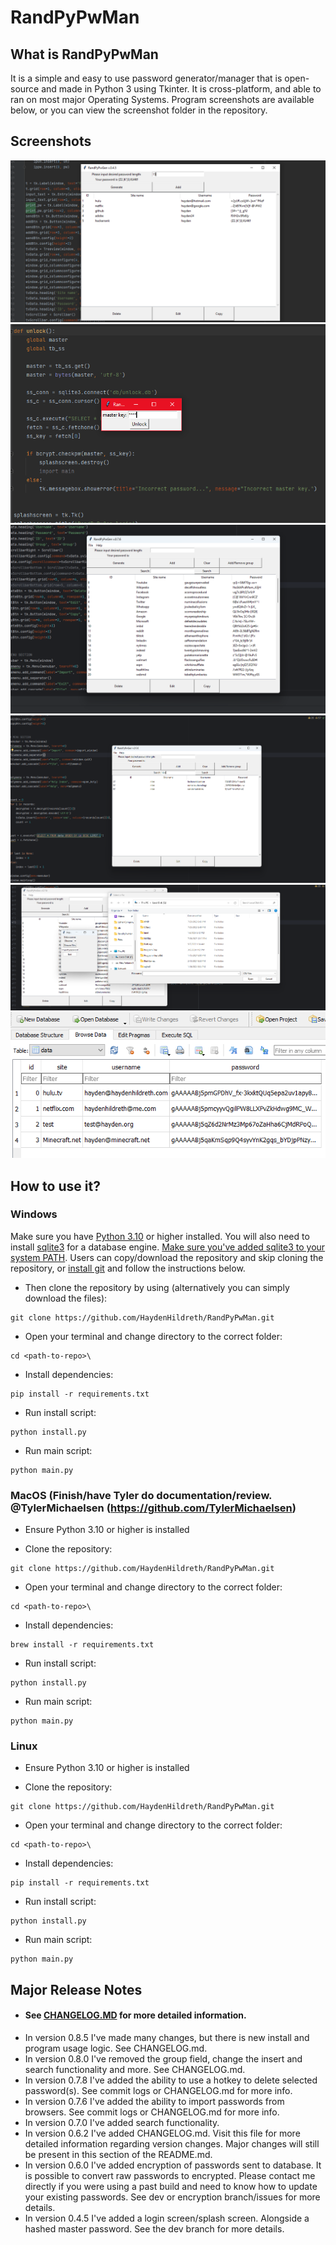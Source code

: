 # RandPyPwMan

## What is RandPyPwMan
It is a simple and easy to use password generator/manager that is open-source and made in Python 3 using Tkinter. It is cross-platform, and able to ran on most major Operating Systems. Program screenshots are available below, or you can view the screenshot folder in the repository.

## Screenshots
![Screenshot](https://github.com/HaydenHildreth/RandPyPwMan/blob/main/screenshots/screenshot.png)
![Screenshot](https://github.com/HaydenHildreth/RandPyPwMan/blob/main/screenshots/pwman1.PNG)
![Screenshot](https://github.com/HaydenHildreth/RandPyPwMan/blob/main/screenshots/pwman2.png)
![Screenshot](https://github.com/HaydenHildreth/RandPyPwMan/blob/main/screenshots/pwman4.png)
![Screenshot](https://github.com/HaydenHildreth/RandPyPwMan/blob/main/screenshots/pwman5.png)
![Screenshot](https://github.com/HaydenHildreth/RandPyPwMan/blob/main/screenshots/pwman3.PNG)

## How to use it?
### Windows
Make sure you have [Python 3.10](https://www.python.org/downloads/) or higher installed. You will also need to install [sqlite3](https://www.sqlite.org/download.html) for a database engine. [Make sure you've added sqlite3 to your system PATH](https://dev.to/dendihandian/installing-sqlite3-in-windows-44eb). Users can copy/download the repository and skip cloning the repository, or [install git](https://git-scm.com/download/win) and follow the instructions below.

* Then clone the repository by using (alternatively you can simply download the files):
```
git clone https://github.com/HaydenHildreth/RandPyPwMan.git
```

* Open your terminal and change directory to the correct folder:
```
cd <path-to-repo>\
```

* Install dependencies:
```
pip install -r requirements.txt
```

* Run install script:
```
python install.py
```

* Run main script:
```
python main.py
```

### MacOS (Finish/have Tyler do documentation/review. @TylerMichaelsen (https://github.com/TylerMichaelsen)
* Ensure Python 3.10 or higher is installed

* Clone the repository:
```
git clone https://github.com/HaydenHildreth/RandPyPwMan.git
```

* Open your terminal and change directory to the correct folder:
```
cd <path-to-repo>\
```

* Install dependencies:
```
brew install -r requirements.txt
```

* Run install script:
```
python install.py
```

* Run main script:
```
python main.py
```

### Linux
* Ensure Python 3.10 or higher is installed

* Clone the repository:
```
git clone https://github.com/HaydenHildreth/RandPyPwMan.git
```

* Open your terminal and change directory to the correct folder:
```
cd <path-to-repo>\
```

* Install dependencies:
```
pip install -r requirements.txt
```

* Run install script:
```
python install.py
```

* Run main script:
```
python main.py
```

## Major Release Notes
- #### See [CHANGELOG.MD](https://github.com/HaydenHildreth/RandPyPwMan/blob/main/CHANGELOG.md) for more detailed information.
- In version 0.8.5 I've made many changes, but there is new install and program usage logic. See CHANGELOG.md.
- In version 0.8.0 I've removed the group field, change the insert and search functionality and more. See CHANGELOG.md.
- In version 0.7.8 I've added the ability to use a hotkey to delete selected password(s). See commit logs or CHANGELOG.md for more info.
- In version 0.7.6 I've added the ability to import passwords from browsers. See commit logs or CHANGELOG.md for more info.
- In version 0.7.0 I've added search functionality.
- In version 0.6.2 I've added CHANGELOG.md. Visit this file for more detailed information regarding version changes. Major changes will still be present in this section of the README.md.
- In version 0.6.0 I've added encryption of passwords sent to database. It is possible to convert raw passwords to encrypted. Please contact me directly if you were using a past build and need to know how to update your existing passwords. See dev or encryption branch/issues for more details.
- In version 0.4.5 I've added a login screen/splash screen. Alongside a hashed master password. See the dev branch for more details.
